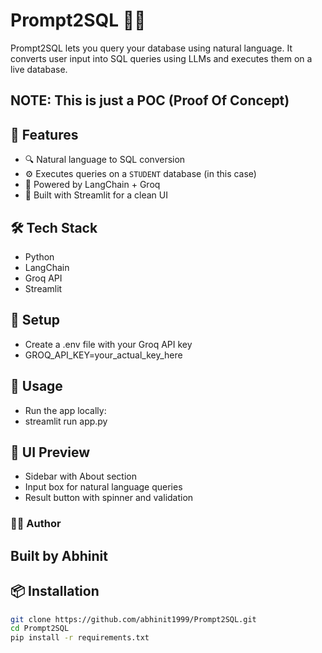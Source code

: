 # Prompt2SQL 🧠💬

Prompt2SQL lets you query your database using natural language. It converts user input into SQL queries using LLMs and executes them on a live database.
## NOTE: This is just a POC (Proof Of Concept)
## 🚀 Features
- 🔍 Natural language to SQL conversion
- ⚙️ Executes queries on a `STUDENT` database (in this case)
- 🧠 Powered by LangChain + Groq
- 🎨 Built with Streamlit for a clean UI

## 🛠️ Tech Stack
- Python
- LangChain
- Groq API
- Streamlit

## 🔐 Setup
- Create a .env file with your Groq API key
- GROQ_API_KEY=your_actual_key_here

## 🧪 Usage
- Run the app locally:
- streamlit run app.py

## 📸 UI Preview
- Sidebar with About section
- Input box for natural language queries
- Result button with spinner and validation
### 🙋‍♂️ Author
## Built by Abhinit


## 📦 Installation
```bash
git clone https://github.com/abhinit1999/Prompt2SQL.git
cd Prompt2SQL
pip install -r requirements.txt



